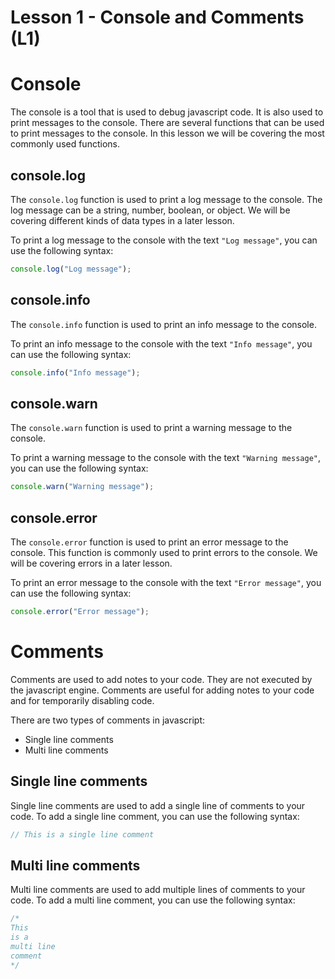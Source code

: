 # Lesson 1 - Console and Comments (L1)

# Console

The console is a tool that is used to debug javascript code.
It is also used to print messages to the console.
There are several functions that can be used to print messages to the console.
In this lesson we will be covering the most commonly used functions.

## console.log

The `console.log` function is used to print a log message to the console.
The log message can be a string, number, boolean, or object.
We will be covering different kinds of data types in a later lesson.

To print a log message to the console with the text `"Log message"`, you can use the following syntax:

```javascript
console.log("Log message");
```

## console.info

The `console.info` function is used to print an info message to the console.

To print an info message to the console with the text `"Info message"`, you can use the following syntax:

```javascript
console.info("Info message");
```

## console.warn

The `console.warn` function is used to print a warning message to the console.

To print a warning message to the console with the text `"Warning message"`, you can use the following syntax:

```javascript
console.warn("Warning message");
```

## console.error

The `console.error` function is used to print an error message to the console.
This function is commonly used to print errors to the console.
We will be covering errors in a later lesson.

To print an error message to the console with the text `"Error message"`, you can use the following syntax:

```javascript
console.error("Error message");
```

# Comments

Comments are used to add notes to your code.
They are not executed by the javascript engine.
Comments are useful for adding notes to your code and for temporarily disabling code.

There are two types of comments in javascript:

- Single line comments
- Multi line comments

## Single line comments

Single line comments are used to add a single line of comments to your code.
To add a single line comment, you can use the following syntax:

```javascript
// This is a single line comment
```

## Multi line comments

Multi line comments are used to add multiple lines of comments to your code.
To add a multi line comment, you can use the following syntax:

```javascript
/*
This
is a
multi line
comment
*/
```